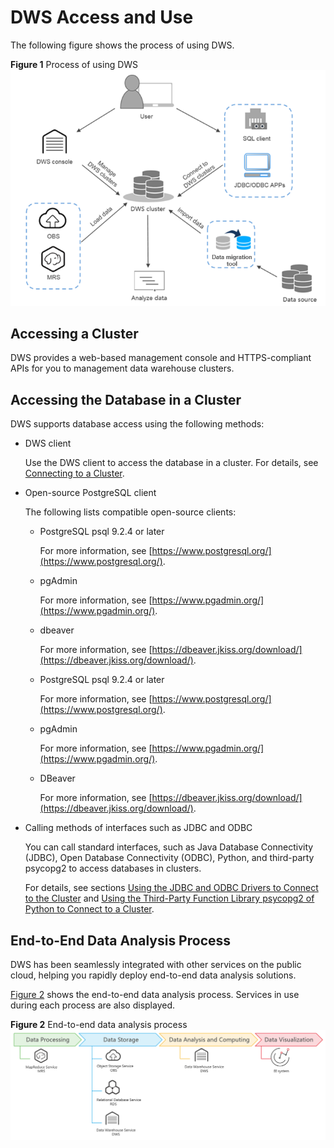 # DWS Access and Use<a name="dws_01_0009"></a>

The following figure shows the process of using DWS.

**Figure  1**  Process of using DWS<a name="fig251455493717"></a>  
![](figures/process-of-using-dws.png "process-of-using-dws")

## Accessing a Cluster<a name="section9564628121817"></a>

DWS provides a web-based management console and HTTPS-compliant APIs for you to management data warehouse clusters.

## Accessing the Database in a Cluster<a name="section247336101912"></a>

DWS supports database access using the following methods:

-   DWS client

    Use the DWS client to access the database in a cluster. For details, see  [Connecting to a Cluster](connecting_to_a_cluster).

-   Open-source PostgreSQL client

    The following lists compatible open-source clients:

    -   PostgreSQL psql 9.2.4 or later

        For more information, see  [https://www.postgresql.org/](https://www.postgresql.org/).

    -   pgAdmin

        For more information, see  [https://www.pgadmin.org/](https://www.pgadmin.org/).

    -   dbeaver

        For more information, see  [https://dbeaver.jkiss.org/download/](https://dbeaver.jkiss.org/download/).

    -   PostgreSQL psql 9.2.4 or later

        For more information, see  [https://www.postgresql.org/](https://www.postgresql.org/).

    -   pgAdmin

        For more information, see  [https://www.pgadmin.org/](https://www.pgadmin.org/).

    -   DBeaver

        For more information, see  [https://dbeaver.jkiss.org/download/](https://dbeaver.jkiss.org/download/).


-   Calling methods of interfaces such as JDBC and ODBC

    You can call standard interfaces, such as Java Database Connectivity \(JDBC\), Open Database Connectivity \(ODBC\), Python, and third-party psycopg2 to access databases in clusters.

    For details, see sections  [Using the JDBC and ODBC Drivers to Connect to the Cluster](using_the_jdbc_and_odbc_drivers_to_connect_to_the_cluster)  and  [Using the Third-Party Function Library psycopg2 of Python to Connect to a Cluster](using-the-third-party-function-library-psycopg2-of-python-to-connect-to-a-cluster.md).


## End-to-End Data Analysis Process<a name="section14800923145413"></a>

DWS has been seamlessly integrated with other services on the public cloud, helping you rapidly deploy end-to-end data analysis solutions.

[Figure 2](#fig85581940163219)  shows the end-to-end data analysis process. Services in use during each process are also displayed.

**Figure  2**  End-to-end data analysis process<a name="fig85581940163219"></a>  
![](figures/end-to-end-data-analysis-process.png "end-to-end-data-analysis-process")

